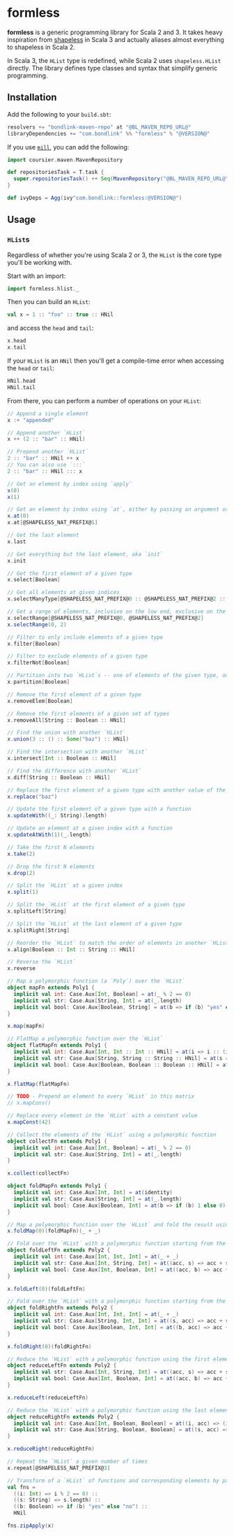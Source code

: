 # formless

**formless** is a generic programming library for Scala 2 and 3. It takes heavy inspiration from
[shapeless](https://github.com/milessabin/shapeless) in Scala 3 and actually aliases almost everything to shapeless in
Scala 2.

In Scala 3, the `HList` type is redefined, while Scala 2 uses `shapeless.HList` directly. The library defines type
classes and syntax that simplify generic programming.

## Installation

Add the following to your `build.sbt`:

```scala
resolvers += "bondlink-maven-repo" at "@BL_MAVEN_REPO_URL@"
libraryDependencies += "com.bondlink" %% "formless" % "@VERSION@"
```

If you use [`mill`](https://github.com/com-lihaoyi/mill), you can add the following:

```scala
import coursier.maven.MavenRepository

def repositoriesTask = T.task {
  super.repositoriesTask() ++ Seq(MavenRepository("@BL_MAVEN_REPO_URL@"))
}

def ivyDeps = Agg(ivy"com.bondlink::formless:@VERSION@")
```

## Usage

### `HList`s

Regardless of whether you're using Scala 2 or 3, the `HList` is the core type you'll be working with.

Start with an import:

```scala mdoc
import formless.hlist._
```

Then you can build an `HList`:

```scala mdoc
val x = 1 :: "foo" :: true :: HNil
```

and access the `head` and `tail`:

```scala mdoc
x.head
x.tail
```

If your `HList` is an `HNil` then you'll get a compile-time error when accessing the `head` or `tail`:

```scala mdoc:fail
HNil.head
HNil.tail
```

From there, you can perform a number of operations on your `HList`:

```scala mdoc
// Append a single element
x :+ "appended"

// Append another `HList`
x ++ (2 :: "bar" :: HNil)

// Prepend another `HList`
2 :: "bar" :: HNil ++ x
// You can also use `:::`
2 :: "bar" :: HNil ::: x

// Get an element by index using `apply`
x(0)
x(1)

// Get an element by index using `at`, either by passing an argument or an Int-literal type parameter
x.at(0)
x.at[@SHAPELESS_NAT_PREFIX@1]

// Get the last element
x.last

// Get everything but the last element, aka `init`
x.init

// Get the first element of a given type
x.select[Boolean]

// Get all elements at given indices
x.selectManyType[@SHAPELESS_NAT_PREFIX@0 :: @SHAPELESS_NAT_PREFIX@2 :: HNil]

// Get a range of elements, inclusive on the low end, exclusive on the high end
x.selectRange[@SHAPELESS_NAT_PREFIX@0, @SHAPELESS_NAT_PREFIX@2]
x.selectRange(0, 2)

// Filter to only include elements of a given type
x.filter[Boolean]

// Filter to exclude elements of a given type
x.filterNot[Boolean]

// Partition into two `HList`s -- one of elements of the given type, one of the remaining elements
x.partition[Boolean]

// Remove the first element of a given type
x.removeElem[Boolean]

// Remove the first elements of a given set of types
x.removeAll[String :: Boolean :: HNil]

// Find the union with another `HList`
x.union(3 :: () :: Some("baz") :: HNil)

// Find the intersection with another `HList`
x.intersect[Int :: Boolean :: HNil]

// Find the difference with another `HList`
x.diff[String :: Boolean :: HNil]

// Replace the first element of a given type with another value of the same type
x.replace("baz")

// Update the first element of a given type with a function
x.updateWith((_: String).length)

// Update an element at a given index with a function
x.updateAtWith(1)(_.length)

// Take the first N elements
x.take(2)

// Drop the first N elements
x.drop(2)

// Split the `HList` at a given index
x.split(1)

// Split the `HList` at the first element of a given type
x.splitLeft[String]

// Split the `HList` at the last element of a given type
x.splitRight[String]

// Reorder the `HList` to match the order of elements in another `HList`
x.align[Boolean :: Int :: String :: HNil]

// Reverse the `HList`
x.reverse

// Map a polymorphic function (a `Poly`) over the `HList`
object mapFn extends Poly1 {
  implicit val int: Case.Aux[Int, Boolean] = at(_ % 2 == 0)
  implicit val str: Case.Aux[String, Int] = at(_.length)
  implicit val bool: Case.Aux[Boolean, String] = at(b => if (b) "yes" else "no")
}

x.map(mapFn)

// FlatMap a polymorphic function over the `HList`
object flatMapFn extends Poly1 {
  implicit val int: Case.Aux[Int, Int :: Int :: HNil] = at(i => i :: (i * 2) :: HNil)
  implicit val str: Case.Aux[String, String :: String :: HNil] = at(s => s :: s.reverse :: HNil)
  implicit val bool: Case.Aux[Boolean, Boolean :: Boolean :: HNil] = at(b => b :: !b :: HNil)
}

x.flatMap(flatMapFn)

// TODO - Prepend an element to every `HList` in this matrix
// x.mapCons()

// Replace every element in the `HList` with a constant value
x.mapConst(42)

// Collect the elements of the `HList` using a polymorphic function
object collectFn extends Poly1 {
  implicit val int: Case.Aux[Int, Boolean] = at(_ % 2 == 0)
  implicit val str: Case.Aux[String, Int] = at(_.length)
}

x.collect(collectFn)

object foldMapFn extends Poly1 {
  implicit val int: Case.Aux[Int, Int] = at(identity)
  implicit val str: Case.Aux[String, Int] = at(_.length)
  implicit val bool: Case.Aux[Boolean, Int] = at(b => if (b) 1 else 0)
}

// Map a polymorphic function over the `HList` and fold the result using a function
x.foldMap(0)(foldMapFn)(_ + _)

// Fold over the `HList` with a polymorphic function starting from the beginning
object foldLeftFn extends Poly2 {
  implicit val int: Case.Aux[Int, Int, Int] = at(_ + _)
  implicit val str: Case.Aux[Int, String, Int] = at((acc, s) => acc + s.length)
  implicit val bool: Case.Aux[Int, Boolean, Int] = at((acc, b) => acc + (if (b) 1 else 0))
}

x.foldLeft(0)(foldLeftFn)

// Fold over the `HList` with a polymorphic function starting from the end
object foldRightFn extends Poly2 {
  implicit val int: Case.Aux[Int, Int, Int] = at(_ + _)
  implicit val str: Case.Aux[String, Int, Int] = at((s, acc) => acc + s.length)
  implicit val bool: Case.Aux[Boolean, Int, Int] = at((b, acc) => acc + (if (b) 1 else 0))
}

x.foldRight(0)(foldRightFn)

// Reduce the `HList` with a polymorphic function using the first element as the initial value
object reduceLeftFn extends Poly2 {
  implicit val str: Case.Aux[Int, String, Int] = at((acc, s) => acc + s.length)
  implicit val bool: Case.Aux[Int, Boolean, Int] = at((acc, b) => acc + (if (b) 1 else 0))
}

x.reduceLeft(reduceLeftFn)

// Reduce the `HList` with a polymorphic function using the last element as the initial value
object reduceRightFn extends Poly2 {
  implicit val int: Case.Aux[Int, Boolean, Boolean] = at((i, acc) => (i % 2 == 0) || acc)
  implicit val str: Case.Aux[String, Boolean, Boolean] = at((s, acc) => s.nonEmpty && acc)
}

x.reduceRight(reduceRightFn)

// Repeat the `HList` a given number of times
x.repeat[@SHAPELESS_NAT_PREFIX@3]

// Transform of a `HList` of functions and corresponding elements by passing the element to the function
val fns =
  ((i: Int) => i % 2 == 0) ::
  ((s: String) => s.length) ::
  ((b: Boolean) => if (b) "yes" else "no") ::
  HNil

fns.zipApply(x)
```
